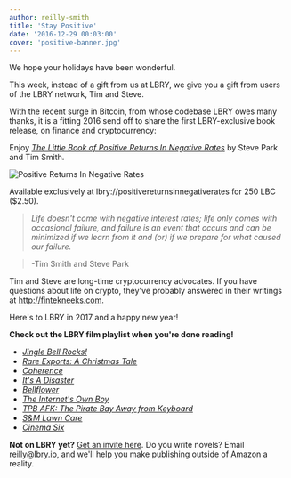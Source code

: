 ```yaml
---
author: reilly-smith
title: 'Stay Positive'
date: '2016-12-29 00:03:00'
cover: 'positive-banner.jpg'
---
```


We hope your holidays have been wonderful.

This week, instead of a gift from us at LBRY, we give you a gift from users of the LBRY network, Tim and Steve.

With the recent surge in Bitcoin, from whose codebase LBRY owes many thanks, it is a fitting 2016 send off to share the first LBRY-exclusive book release, on finance and cryptocurrency:

Enjoy [*The Little Book of Positive Returns In Negative Rates*](lbry://positivereturnsinnegativerates) by Steve Park and Tim Smith.

![Positive Returns In Negative Rates](/img/news/positive-inline.jpg)

Available exclusively at lbry://positivereturnsinnegativerates for 250 LBC ($2.50).

> *Life doesn't come with negative interest rates; life only comes with occasional failure, and failure is an event that occurs and can be minimized if we learn from it and (or) if we prepare for what caused our failure.*

> -Tim Smith and Steve Park

Tim and Steve are long-time cryptocurrency advocates. If you have questions about life on crypto, they've probably answered in their writings at http://fintekneeks.com.

Here's to LBRY in 2017 and a happy new year!

**Check out the LBRY film playlist when you're done reading!**
- [*Jingle Bell Rocks!*](lbry://jinglebellrocks)
- [*Rare Exports: A Christmas Tale*](lbry://rareexports)
- [*Coherence*](lbry://coherence)
- [*It's A Disaster*](lbry://itsadisaster)
- [*Bellflower*](lbry://bellfower)
- [*The Internet's Own Boy*](lbry://theinternetsownboy)
- [*TPB AFK: The Pirate Bay Away from Keyboard*](lbry://tpbafk)
- [*S&M Lawn Care*](lbry://smlawncare)
- [*Cinema Six*](lbry://cinemasix)

**Not on LBRY yet?** [Get an invite here](https://lbry.io/get). Do you write novels? Email [reilly@lbry.io](mailto:reilly@lbry.io), and we'll help you make publishing outside of Amazon a reality.
